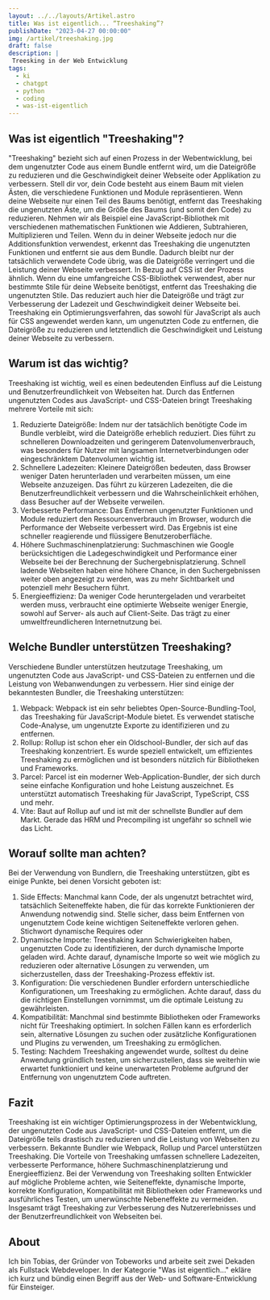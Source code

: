 ```yaml
---
layout: ../../layouts/Artikel.astro
title: Was ist eigentlich... “Treeshaking”?
publishDate: "2023-04-27 00:00:00"
img: /artikel/treeshaking.jpg
draft: false
description: |
 Treesking in der Web Entwicklung
tags:
  - ki
  - chatgpt
  - python
  - coding
  - was-ist-eigentlich
---
```

## Was ist eigentlich "Treeshaking"?
"Treeshaking" bezieht sich auf einen Prozess in der Webentwicklung, bei dem ungenutzter Code aus einem Bundle entfernt wird, um die Dateigröße zu reduzieren und die Geschwindigkeit deiner Webseite oder Applikation zu verbessern.
Stell dir vor, dein Code besteht aus einem Baum mit vielen Ästen, die verschiedene Funktionen und Module repräsentieren. Wenn deine Webseite nur einen Teil des Baums benötigt, entfernt das Treeshaking die ungenutzten Äste, um die Größe des Baums (und somit den Code) zu reduzieren.
Nehmen wir als Beispiel eine JavaScript-Bibliothek mit verschiedenen mathematischen Funktionen wie Addieren, Subtrahieren, Multiplizieren und Teilen. Wenn du in deiner Webseite jedoch nur die Additionsfunktion verwendest, erkennt das Treeshaking die ungenutzten Funktionen und entfernt sie aus dem Bundle. Dadurch bleibt nur der tatsächlich verwendete Code übrig, was die Dateigröße verringert und die Leistung deiner Webseite verbessert.
In Bezug auf CSS ist der Prozess ähnlich. Wenn du eine umfangreiche CSS-Bibliothek verwendest, aber nur bestimmte Stile für deine Webseite benötigst, entfernt das Treeshaking die ungenutzten Stile. Das reduziert auch hier die Dateigröße und trägt zur Verbesserung der Ladezeit und Geschwindigkeit deiner Webseite bei.
Treeshaking ein Optimierungsverfahren, das sowohl für JavaScript als auch für CSS angewendet werden kann, um ungenutzten Code zu entfernen, die Dateigröße zu reduzieren und letztendlich die Geschwindigkeit und Leistung deiner Webseite zu verbessern.

## Warum ist das wichtig?
Treeshaking ist wichtig, weil es einen bedeutenden Einfluss auf die Leistung und Benutzerfreundlichkeit von Webseiten hat. Durch das Entfernen ungenutzten Codes aus JavaScript- und CSS-Dateien bringt Treeshaking mehrere Vorteile mit sich:

1. Reduzierte Dateigröße: Indem nur der tatsächlich benötigte Code im Bundle verbleibt, wird die Dateigröße erheblich reduziert. Dies führt zu schnelleren Downloadzeiten und geringerem Datenvolumenverbrauch, was besonders für Nutzer mit langsamen Internetverbindungen oder eingeschränktem Datenvolumen wichtig ist.
2. Schnellere Ladezeiten: Kleinere Dateigrößen bedeuten, dass Browser weniger Daten herunterladen und verarbeiten müssen, um eine Webseite anzuzeigen. Das führt zu kürzeren Ladezeiten, die die Benutzerfreundlichkeit verbessern und die Wahrscheinlichkeit erhöhen, dass Besucher auf der Webseite verweilen.
3. Verbesserte Performance: Das Entfernen ungenutzter Funktionen und Module reduziert den Ressourcenverbrauch im Browser, wodurch die Performance der Webseite verbessert wird. Das Ergebnis ist eine schneller reagierende und flüssigere Benutzeroberfläche.
4. Höhere Suchmaschinenplatzierung: Suchmaschinen wie Google berücksichtigen die Ladegeschwindigkeit und Performance einer Webseite bei der Berechnung der Suchergebnisplatzierung. Schnell ladende Webseiten haben eine höhere Chance, in den Suchergebnissen weiter oben angezeigt zu werden, was zu mehr Sichtbarkeit und potenziell mehr Besuchern führt.
5. Energieeffizienz: Da weniger Code heruntergeladen und verarbeitet werden muss, verbraucht eine optimierte Webseite weniger Energie, sowohl auf Server- als auch auf Client-Seite. Das trägt zu einer umweltfreundlicheren Internetnutzung bei.


## Welche Bundler unterstützen Treeshaking?

Verschiedene Bundler unterstützen heutzutage Treeshaking, um ungenutzten Code aus JavaScript- und CSS-Dateien zu entfernen und die Leistung von Webanwendungen zu verbessern. Hier sind einige der bekanntesten Bundler, die Treeshaking unterstützen:

1. Webpack: Webpack ist ein sehr beliebtes Open-Source-Bundling-Tool, das Treeshaking für JavaScript-Module bietet. Es verwendet statische Code-Analyse, um ungenutzte Exporte zu identifizieren und zu entfernen.
2. Rollup: Rollup ist schon eher ein Oldschool-Bundler, der sich auf das Treeshaking konzentriert. Es wurde speziell entwickelt, um effizientes Treeshaking zu ermöglichen und ist besonders nützlich für Bibliotheken und Frameworks.
3. Parcel: Parcel ist ein moderner Web-Application-Bundler, der sich durch seine einfache Konfiguration und hohe Leistung auszeichnet. Es unterstützt automatisch Treeshaking für JavaScript, TypeScript, CSS und mehr.
4. Vite: Baut auf Rollup auf und ist mit der schnellste Bundler auf dem Markt. Gerade das HRM und Precompiling ist ungefähr so schnell wie das Licht.


## Worauf sollte man achten?

Bei der Verwendung von Bundlern, die Treeshaking unterstützen, gibt es einige Punkte, bei denen Vorsicht geboten ist:
1. Side Effects: Manchmal kann Code, der als ungenutzt betrachtet wird, tatsächlich Seiteneffekte haben, die für das korrekte Funktionieren der Anwendung notwendig sind. Stelle sicher, dass beim Entfernen von ungenutztem Code keine wichtigen Seiteneffekte verloren gehen. Stichwort dynamische Requires oder 
2. Dynamische Importe: Treeshaking kann Schwierigkeiten haben, ungenutzten Code zu identifizieren, der durch dynamische Importe geladen wird. Achte darauf, dynamische Importe so weit wie möglich zu reduzieren oder alternative Lösungen zu verwenden, um sicherzustellen, dass der Treeshaking-Prozess effektiv ist.
3. Konfiguration: Die verschiedenen Bundler erfordern unterschiedliche Konfigurationen, um Treeshaking zu ermöglichen. Achte darauf, dass du die richtigen Einstellungen vornimmst, um die optimale Leistung zu gewährleisten.
4. Kompatibilität: Manchmal sind bestimmte Bibliotheken oder Frameworks nicht für Treeshaking optimiert. In solchen Fällen kann es erforderlich sein, alternative Lösungen zu suchen oder zusätzliche Konfigurationen und Plugins zu verwenden, um Treeshaking zu ermöglichen.
5. Testing: Nachdem Treeshaking angewendet wurde, solltest du deine Anwendung gründlich testen, um sicherzustellen, dass sie weiterhin wie erwartet funktioniert und keine unerwarteten Probleme aufgrund der Entfernung von ungenutztem Code auftreten.


## Fazit
Treeshaking ist ein wichtiger Optimierungsprozess in der Webentwicklung, der ungenutzten Code aus JavaScript- und CSS-Dateien entfernt, um die Dateigröße teils drastisch zu reduzieren und die Leistung von Webseiten zu verbessern. Bekannte Bundler wie Webpack, Rollup und Parcel unterstützen Treeshaking. Die Vorteile von Treeshaking umfassen schnellere Ladezeiten, verbesserte Performance, höhere Suchmaschinenplatzierung und Energieeffizienz. Bei der Verwendung von Treeshaking sollten Entwickler auf mögliche Probleme achten, wie Seiteneffekte, dynamische Importe, korrekte Konfiguration, Kompatibilität mit Bibliotheken oder Frameworks und ausführliches Testen, um unerwünschte Nebeneffekte zu vermeiden. Insgesamt trägt Treeshaking zur Verbesserung des Nutzererlebnisses und der Benutzerfreundlichkeit von Webseiten bei.

## About
Ich bin Tobias, der Gründer von Tobeworks und arbeite seit zwei Dekaden als Fullstack Webdeveloper. In der Kategorie "Was ist eigentlich..." ekläre ich kurz und bündig einen Begriff aus der Web- und Software-Entwicklung für Einsteiger.